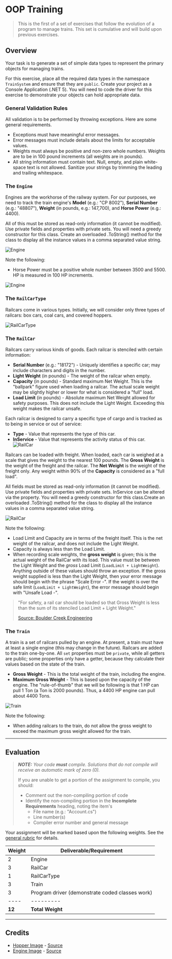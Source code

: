 # OOP Training

> This is the first of a set of exercises that follow the evolution of a program to manage trains. This set is cumulative and will build upon previous exercises.

## Overview

Your task is to generate a set of simple data types to represent the primary objects for managing trains.

For this exercise, place all the required data types in the namespace `TrainSystem` and ensure that they are `public`. Create your project as a Console Application (.NET 5). You will need to code the driver for this exercise to demonstrate your objects can hold appropriate data.

### General Validation Rules

All validation is to be performed by throwing exceptions. Here are some general requirements.

- Exceptions must have meaningful error messages.
- Error messages must include details about the limits for acceptable values.
- Weights must always be positive and non-zero whole numbers. Weights are to be in 100 pound increments (all weights are in pounds).
- All string information must contain text. Null, empty, and plain white-space text is not allowed. Sanitize your strings by trimming the leading and trailing whitespace.

### The `Engine`

Engines are the workhorse of the railway system. For our purposes, we need to track the train engine's **Model** (e.g.: "CP 8002"), **Serial Number** (e.g.: "48807"), **Weight** (in pounds, e.g.: 147,700), and **Horse Power** (e.g.: 4400). 

All of this must be stored as read-only information (it cannot be modified). Use private fields and properties with private sets. You will need a greedy constructor for this class. Create an overloaded .ToString() method for the class to display all the instance values in a comma separated value string.

![Engine](./Engine-ClassDiagram.png)

Note the following:

- Horse Power must be a positive whole number between 3500 and 5500. HP is measured in 100 HP increments.

![Engine](./CP-7002-TStevens.jpg)


### The `RailCarType`

Railcars come in various types. Initially, we will consider only three types of railcars: box cars, coal cars, and covered hoppers.

![RailCarType](./RailCarType-ClassDiagram.png)

### The `RailCar`

Railcars carry various kinds of goods. Each railcar is stenciled with certain information:

- **Serial Number** (e.g.: "18172") - Uniquely identifies a specific car; may include characters and digits in the number.
- **Light Weight** (in pounds) - The weight of the railcar when empty.
- **Capacity** (in pounds) - Standard maximum Net Weight. This is the "ballpark" figure used when loading a railcar. The actual scale weight may be slightly higher or lower for what is considered a "full" load.
- **Load Limit** (in pounds) - Absolute maximum Net Weight allowed for safety purposes. This does not include the Light Weight. Exceeding this weight makes the railcar unsafe.

Each railcar is designed to carry a  specific type of cargo and is tracked as to being in service or out of service:

- **Type** - Value that represents the type of this car.
- **InService** - Value that represents the activity status of this car.
![RailCar](./Hopper.jpg)

Railcars can be loaded with freight. When loaded, each car is weighed at a scale that gives the weight to the nearest 100 pounds. The **Gross Weight** is the weight of the freight and the railcar. The **Net Weight** is the weight of the freight only. Any weight within 90% of the **Capacity** is considered as a "full load". 

All fields must be stored as read-only information (it cannot be modified). Use private fields and properties with private sets. InService can be altered via the property. You will need a greedy constructor for this class.Create an overloaded .ToString() method for the class to display all the instance values in a comma separated value string.

![RailCar](./RailCar-ClassDiagram.png)

Note the following:

- Load Limit and Capacity are in terms of the freight itself. This is the net weight of the railcar, and does not include the Light Weight.
- Capacity is always less than the Load Limit.
- When recording scale weights, the **gross weight** is given; this is the actual weight of the RailCar with its load. This value must be between the Light Weight and the *gross* Load Limit (`LoadLimit + LightWeight`). Anything outside of these values should throw an exception. If the gross weight supplied is less than the Light Weight, then your error message should begin with the phrase "Scale Error -". If the weight is over the safe limit (`LoadLimit + LightWeight`), the error message should begin with "Unsafe Load -".

> "For safety, a rail car should be loaded so that Gross Weight is less than the sum of its stenciled Load Limit + Light Weight."
> 
> [Source: Boulder Creek Engineering](https://www.bouldercreekengineering.com/scale_ops3.php)

### The `Train`

A train is a set of railcars pulled by an engine. At present, a train must have at least a single engine (this may change in the future). Railcars are added to the train one-by-one. All `set` properties must be `private`, while all getters are public; some properties only have a getter, because they calculate their values based on the state of the train.

- **Gross Weight** - This is the total weight of the train, including the engine.
- **Maximum Gross Weight** - This is based upon the capacity of the engine. The "rule-of-thumb" that we will be following is that 1 HP can pull 1 Ton (a Ton is 2000 pounds). Thus, a 4400 HP engine can pull about 4400 Tons.

![Train](./Train-ClassDiagram.png)

Note the following:

- When adding railcars to the train, do not allow the gross weight to exceed the maximum gross weight allowed for the train.

----

## Evaluation

> ***NOTE:** Your code **must** compile. Solutions that do not compile will receive an automatic mark of zero (0).*
> 
> If you are unable to get a portion of the assignment to compile, you should:
> - Comment out the non-compiling portion of code
> - Identify the non-compiling portion in the **Incomplete Requirements** heading, noting the item's
>   - File name (e.g.: "Account.cs")
>   - Line number(s)
>   - Compiler error number and general message

Your assignment will be marked based upon the following weights. See the [general rubric](../../ReadMe.md#generalized-marking-rubric) for details.

| Weight | Deliverable/Requirement |
| ---- | --------- |
| 2 | Engine |
| 3 | RailCar |
| 1 | RailCarType |
| 3 | Train |
| 3 | Program driver (demonstrate coded classes work) |
| ---- | --------- |
| **12** | **Total Weight** |

----

## Credits

- [Hopper Image](./Hopper.jpg) - [Source](https://www.bouldercreekengineering.com/scale_ops3.php)
- [Engine Image](./CP-7002-TStevens.jpg) - [Source](https://www.thedieselshop.us/CP.HTML)
